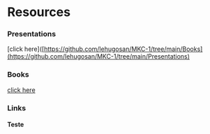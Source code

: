 # Resources

### Presentations
[click here]([https://github.com/lehugosan/MKC-1/tree/main/Books](https://github.com/lehugosan/MKC-1/tree/main/Presentations)

### Books
[click here](https://github.com/lehugosan/MKC-1/tree/main/Books)

### Links

#### Teste
